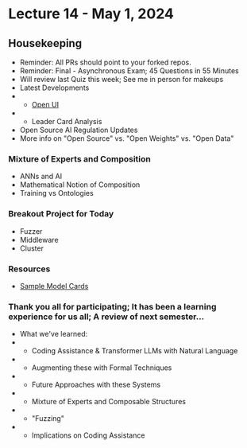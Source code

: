 # Lecture 14 - May 1, 2024

## Housekeeping
- Reminder: All PRs should point to your forked repos.
- Reminder: Final - Asynchronous Exam; 45 Questions in 55 Minutes
- Will review last Quiz this week; See me in person for makeups
- Latest Developments
- * [Open UI](https://github.com/wandb/openui)
- * Leader Card Analysis
- Open Source AI Regulation Updates
- More info on "Open Source" vs. "Open Weights" vs. "Open Data"

### Mixture of Experts and Composition
- ANNs and AI
- Mathematical Notion of Composition
- Training vs Ontologies

### Breakout Project for Today
- Fuzzer
- Middleware
- Cluster

### Resources
- [Sample Model Cards](./Chapman_University_model_card.md)


### Thank you all for participating; It has been a learning experience for us all; A review of next semester...
- What we've learned:
- * Coding Assistance & Transformer LLMs with Natural Language
- * Augmenting these with Formal Techniques
- * Future Approaches with these Systems
- * Mixture of Experts and Composable Structures
- * "Fuzzing"
- * Implications on Coding Assistance
